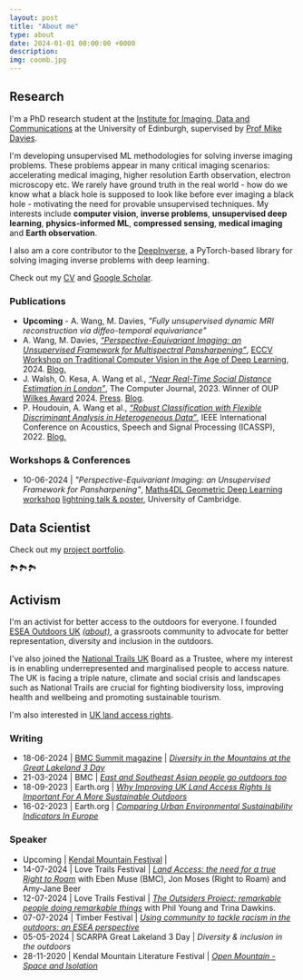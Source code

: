 ```yaml
---
layout: post
title: "About me"
type: about
date: 2024-01-01 00:00:00 +0000
description: 
img: coomb.jpg
---
```


## Research

I'm a PhD research student at the [Institute for Imaging, Data and Communications](https://www.eng.ed.ac.uk/research/institutes/idcom) at the University of Edinburgh, supervised by [Prof Mike Davies](https://www.eng.ed.ac.uk/about/people/prof-michael-e-davies).

I'm developing unsupervised ML methodologies for solving inverse imaging problems. These problems appear in many critical imaging scenarios: accelerating medical imaging, higher resolution Earth observation, electron microscopy etc. We rarely have ground truth in the real world - how do we know what a black hole is supposed to look like before ever imaging a black hole - motivating the need for provable unsupervised techniques. My interests include **computer vision**, **inverse problems**, **unsupervised deep learning**, **physics-informed ML**, **compressed sensing**, **medical imaging** and **Earth observation**.

I also am a core contributor to the [DeepInverse](https://deepinv.github.io), a PyTorch-based library for solving imaging inverse problems with deep learning.

Check out my [CV](https://andrewwango.github.io/cv.pdf) and [Google Scholar](https://scholar.google.com/citations?user=00ET0NAAAAAJ).

### Publications

- **Upcoming** - A. Wang, M. Davies, _"Fully unsupervised dynamic MRI reconstruction via diffeo-temporal equivariance"_
- A. Wang, M. Davies, [_“Perspective-Equivariant Imaging: an Unsupervised Framework for Multispectral Pansharpening”_](https://arxiv.org/abs/2403.09327), [ECCV Workshop on Traditional Computer Vision in the Age of Deep Learning](https://sites.google.com/view/tradicv/home?authuser=0), 2024. [Blog.](https://andrewwango.github.io/perspective-equivariant-imaging)
- J. Walsh, O. Kesa, A. Wang et al., [_“Near Real-Time Social Distance Estimation in London”_](https://academic.oup.com/comjnl/article/67/1/95/7071574), The Computer Journal, 2023. Winner of OUP [Wilkes Award](https://academic.oup.com/comjnl/pages/Wilkes_award?login=false) 2024. [Press](https://www.turing.ac.uk/research/research-projects/project-odysseus-understanding-london-busyness-and-exiting-lockdown). [Blog](https://andrewwango.github.io/project-odysseus/).
- P. Houdouin, A. Wang et al., [_“Robust Classification with Flexible Discriminant Analysis in Heterogeneous Data”_](https://ieeexplore.ieee.org/document/9747576), IEEE International Conference on Acoustics, Speech and Signal Processing (ICASSP), 2022. [Blog.](https://andrewwango.github.io/femda/)


### Workshops & Conferences

- 10-06-2024 \| _"Perspective-Equivariant Imaging: an Unsupervised Framework for Pansharpening"_, [Maths4DL Geometric Deep Learning workshop](https://maths4dl.ac.uk/newsevents/geometric-deep-learning-workshop-university-of-cambridge-10-12-june-2024) [lightning talk & poster](https://maths4dl.ac.uk/wp-content/uploads/2024/02/Andrew_Wang.pdf), University of Cambridge.

## Data Scientist

Check out my [project portfolio](https://andrewwango.github.io).

🏞️🏞️🏞️

## Activism

I'm an activist for better access to the outdoors for everyone. I founded [ESEA Outdoors UK](https://www.instagram.com/eseaoutdoorsuk/) [_(about)_](https://eseaoutdoorsuk.carrd.co/), a grassroots community to advocate for better representation, diversity and inclusion in the outdoors.

I've also joined the [National Trails UK](https://www.nationaltrails.uk/) Board as a Trustee, where my interest is in enabling underrepresented and marginalised people to access nature. The UK is facing a triple nature, climate and social crisis and landscapes such as National Trails are crucial for fighting biodiversity loss, improving health and wellbeing and promoting sustainable tourism.

I'm also interested in [UK land access rights](https://andrewwango.github.io/sustainable_outdoors/).

### Writing

- 18-06-2024 \| [BMC Summit magazine](https://www.thebmc.co.uk/cats/all/summit_magazine) \| [_Diversity in the Mountains at the Great Lakeland 3 Day_](https://eseaoutdoorsuk.github.io/2024-bmc-summit/)
- 21-03-2024 \| BMC \| [_East and Southeast Asian people go outdoors too_](https://www.thebmc.co.uk/en/east-and-southeast-asian-people-go-outdoors-too)
- 18-09-2023 \| Earth.org \| [_Why Improving UK Land Access Rights Is Important For A More Sustainable Outdoors_](https://earth.org/data_visualization/uk-land-access-rights/)
- 16-02-2023 \| Earth.org \| [_Comparing Urban Environmental Sustainability Indicators In Europe_](https://earth.org/data_visualization/urban-environmental-sustainability/)

### Speaker

- Upcoming \| [Kendal Mountain Festival](https://www.kendalmountainfestival.com/) \|
- 14-07-2024 \| Love Trails Festival \| [_Land Access: the need for a true Right to Roam_](https://www.lovetrailsfestival.co.uk/explore-talks?explore=block-rwbm0h-39) with Eben Muse (BMC), Jon Moses (Right to Roam) and Amy-Jane Beer
- 12-07-2024 \| Love Trails Festival \| [_The Outsiders Project: remarkable people doing remarkable things_](https://www.lovetrailsfestival.co.uk/explore-talks?explore=block-rwbm0h-39) with Phil Young and Trina Dawkins.
- 07-07-2024 \| Timber Festival \| [_Using community to tackle racism in the outdoors: an ESEA perspective_](https://timberfestival.org.uk/2024-programme/using-community-to-tackle-racism-in-the-outdoors-an-esea-perspective/)
- 05-05-2024 \| SCARPA Great Lakeland 3 Day \| _Diversity & inclusion in the outdoors_
- 28-11-2020 \| Kendal Mountain Literature Festival \| [_Open Mountain - Space and Isolation_](https://kendalmountainplayer.com/programs/open-mountain)